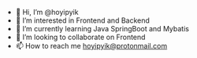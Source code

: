 - 👋 Hi, I’m @hoyipyik
- 👀 I’m interested in Frontend and Backend
- 🌱 I’m currently learning Java SpringBoot and Mybatis
- 💞️ I’m looking to collaborate on Frontend
- 📫 How to reach me hoyipyik@protonmail.com

<!---
hoyipyik/hoyipyik is a ✨ special ✨ repository because its `README.md` (this file) appears on your GitHub profile.
You can click the Preview link to take a look at your changes.
--->

